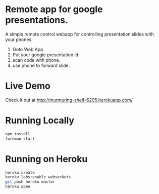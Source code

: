 # Remote app for google presentations.

A simple remote control webapp for controlling presentation slides with your phones.

1. Goto Web App
2. Put your google presentation id.
3. scan code with phone.
4. use phone to forward slide.


# Live Demo

Check it out at http://murmuring-shelf-6205.herokuapp.com/


# Running Locally

``` bash
npm install
foreman start
```

# Running on Heroku

``` bash
heroku create
heroku labs:enable websockets
git push heroku master
heroku open
```
